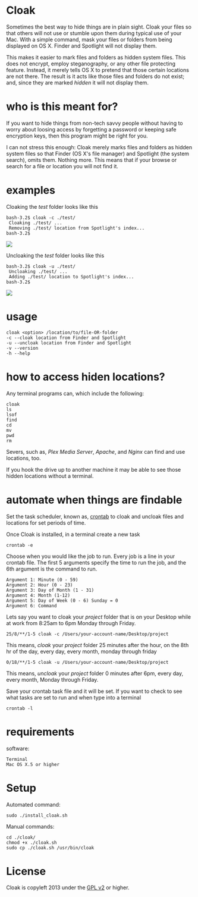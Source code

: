 Cloak
=====
Sometimes the best way to hide things are in plain sight. Cloak your files so that others will not use or stumble upon them during typical use of your Mac. With a simple command, mask your files or folders from being displayed on OS X. Finder and Spotlight will not display them. 

This makes it easier to mark files and folders as hidden system files. This does not encrypt, employ steganography, or any other file protecting feature. Instead, it merely tells OS X to pretend that those certain locations are not there. The result is it acts like those files and folders do not exist; and, since they are marked *hidden* it will not display them.

who is this meant for?
=====
If you want to hide things from non-tech savvy people without having to worry about loosing access by forgetting a password or keeping safe encryption keys, then this program might be right for you. 

I can not stress this enough: Cloak merely marks files and folders as hidden system files so that Finder (OS X's file manager) and Spotlight (the system search), omits them. Nothing more. This means that if your browse or search for a file or location you will not find it.

examples
======
Cloaking the *test* folder looks like this

    bash-3.2$ cloak -c ./test/
     Cloaking ./test/ ...
     Removing ./test/ location from Spotlight's index...
    bash-3.2$ 

<img src="https://raw.github.com/xeoron/cloak/master/images/cloak.png"/>

Uncloaking the *test* folder looks like this

    bash-3.2$ cloak -u ./test/
     Uncloaking ./test/ ...
     Adding ./test/ location to Spotlight's index...
    bash-3.2$ 

<img src="https://raw.github.com/xeoron/cloak/master/images/uncloak.png"/>

usage
=====

    cloak <option> /location/to/file-OR-folder
    -c --cloak location from Finder and Spotlight
    -u --uncloak location from Finder and Spotlight
    -v --version
    -h --help

how to access hiden locations?
=====
Any terminal programs can, which include the following:

    cloak
    ls
    lsof
    find
    cd
    mv
    pwd
    rm

Severs, such as, *Plex Media Server*, *Apache*, and *Nginx* can find and use locations, too.

If you hook the drive up to another machine it may be able to see those hidden locations without a terminal.

automate when things are findable
=====
Set the task scheduler, known as, <a href="https://developer.apple.com/library/mac/documentation/Darwin/Reference/ManPages/man5/crontab.5.html#//apple_ref/doc/man/5/crontab" title="OS X Crontab Man Page">crontab</a> to cloak and uncloak files and locations for set periods of time.

Once Cloak is installed, in a terminal create a new task

	crontab -e 
	
Choose when you would like the job to run. Every job is a line in your crontab file. The first 5 arguments specify the time to run the job, and the 6th argument is the command to run. 

	Argument 1: Minute (0 - 59)
	Argument 2: Hour (0 - 23)
	Argument 3: Day of Month (1 - 31)
	Argument 4: Month (1-12)
	Argument 5: Day of Week (0 - 6) Sunday = 0
	Argument 6: Command

Lets say you want to cloak your *project* folder that is on your Desktop while at work from 8:25am to 6pm Monday through Friday.

	25/8/**/1-5 cloak -c /Users/your-account-name/Desktop/project

This means, *cloak* your *project* folder 25 minutes after the hour, on the 8th hr of the day, every day, every month, monday through friday

	0/18/**/1-5 cloak -u /Users/your-account-name/Desktop/project

This means, *uncloak* your *project* folder 0 minutes after 6pm, every day, every month, Monday through Friday.

Save your crontab task file and it will be set. 
If you want to check to see what tasks are set to run and when type into a terminal

	crontab -l

requirements
=====
software:

    Terminal
    Mac OS X.5 or higher  

Setup
=====
Automated command:

	sudo ./install_cloak.sh

Manual commands:

    cd ./cloak/
    chmod +x ./cloak.sh
    sudo cp ./cloak.sh /usr/bin/cloak


License
=====
Cloak is copyleft 2013 under the <a href="http://www.gnu.org/licenses/gpl-2.0.html">GPL v2</a> or higher.
